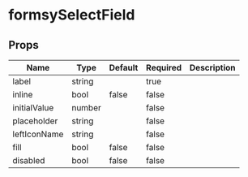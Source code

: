 # formsySelectField

## Props
| Name         | Type   | Default | Required | Description |
| ------------ | ------ | ------- | -------- | ----------- |
| label        | string |         | true     |             |
| inline       | bool   | false   | false    |             |
| initialValue | number |         | false    |             |
| placeholder  | string |         | false    |             |
| leftIconName | string |         | false    |             |
| fill         | bool   | false   | false    |             |
| disabled     | bool   | false   | false    |             |

